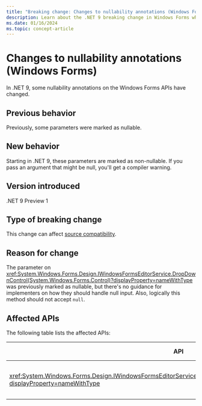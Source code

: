 ```yaml
---
title: "Breaking change: Changes to nullability annotations (Windows Forms)"
description: Learn about the .NET 9 breaking change in Windows Forms where some nullable reference type annotations have changed.
ms.date: 01/16/2024
ms.topic: concept-article
---
```

# Changes to nullability annotations (Windows Forms)

In .NET 9, some nullability annotations on the Windows Forms APIs have changed.

## Previous behavior

Previously, some parameters were marked as nullable.

## New behavior

Starting in .NET 9, these parameters are marked as non-nullable. If you pass an argument that might be null, you'll get a compiler warning.

## Version introduced

.NET 9 Preview 1

## Type of breaking change

This change can affect [source compatibility](../../categories.md#source-compatibility).

## Reason for change

The parameter on <xref:System.Windows.Forms.Design.IWindowsFormsEditorService.DropDownControl(System.Windows.Forms.Control)?displayProperty=nameWithType> was previously marked as nullable, but there's no guidance for implementers on how they should handle null input. Also, logically this method should not accept `null`.

## Affected APIs

The following table lists the affected APIs:

| API | What changed | Recommended action |
| - | - | - |
| <xref:System.Windows.Forms.Design.IWindowsFormsEditorService.DropDownControl(System.Windows.Forms.Control)?displayProperty=nameWithType> | The `control` parameter is non-nullable | Make sure you're not passing a nullable `Control` to this method. Also, update any implementations of <xref:System.Windows.Forms.Design.IWindowsFormsEditorService> to remove nullability of the `DropDownControl` method's parameter. |
